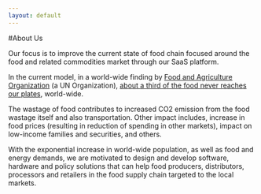 ```yaml
---
layout: default
---
```

#About Us

Our focus is to improve the current state of food chain focused around the food and related commodities market through our SaaS platform.

In the current model, in a world-wide finding by [Food and Agriculture Organization](http://www.fao.org/) (a UN Organization), [about a third of the food never reaches our plates](http://www.fao.org/save-food/en/), world-wide.

The wastage of food contributes to increased CO2 emission from the food wastage itself and also transportation. Other impact includes, increase in food prices (resulting in reduction of spending in other markets), impact on low-income families and securities, and others.

With the exponential increase in world-wide population, as well as food and energy demands, we are  motivated to design and develop software, hardware and policy solutions that can help food producers, distributors, processors and retailers in the food supply chain targeted to the local markets.
